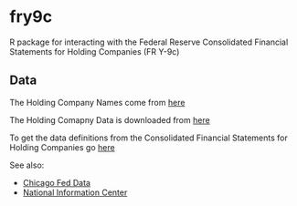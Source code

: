# fry9c
R package for interacting with the Federal Reserve Consolidated Financial Statements for Holding Companies (FR Y-9c)

## Data

The Holding Company Names come from [here]( https://www.chicagofed.org/banking/financial-institution-reports/bhc-name-list)

The Holding Comapny Data is downloaded from [here](https://www.chicagofed.org/applications/bhc/bhc-home)

To get the data definitions from the Consolidated Financial Statements for Holding Companies go
[here](https://www.federalreserve.gov/apps/reportforms/reportdetail.aspx?sOoYJ+5BzDal8cbqnRxZRg==)

See also:

- [Chicago Fed Data](https://www.chicagofed.org/banking/financial-institution-reports/bhc-data)
- [National Information Center](https://www.ffiec.gov/nicpubweb/nicweb/nichome.aspx)

